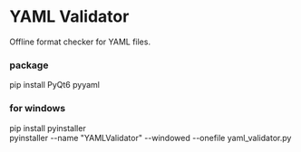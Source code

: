 # YAML Validator

Offline format checker for YAML files.


### package
pip install PyQt6 pyyaml


### for windows
pip install pyinstaller  
pyinstaller --name "YAMLValidator" --windowed --onefile yaml_validator.py

